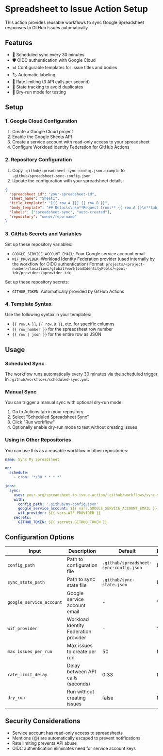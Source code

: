 # Spreadsheet to Issue Action Setup

This action provides reusable workflows to sync Google Spreadsheet responses to GitHub Issues automatically.

## Features

- 🔄 Scheduled sync every 30 minutes
- 🛡️ OIDC authentication with Google Cloud
- 📊 Configurable templates for issue titles and bodies
- 🏷️ Automatic labeling
- 🚦 Rate limiting (3 API calls per second)
- 📝 State tracking to avoid duplicates
- 🧪 Dry-run mode for testing

## Setup

### 1. Google Cloud Configuration

1. Create a Google Cloud project
2. Enable the Google Sheets API
3. Create a service account with read-only access to your spreadsheet
4. Configure Workload Identity Federation for GitHub Actions

### 2. Repository Configuration

1. Copy `.github/spreadsheet-sync-config.json.example` to `.github/spreadsheet-sync-config.json`
2. Update the configuration with your spreadsheet details:

```json
{
  "spreadsheet_id": "your-spreadsheet-id",
  "sheet_name": "Sheet1",
  "title_template": "[{{ row.A }}] {{ row.B }}",
  "body_template": "## Details\n\n**Request from:** {{ row.A }}\n**Subject:** {{ row.B }}\n**Description:** {{ row.C }}\n\n---\n\n_Auto-generated from spreadsheet row {{ row_number }}_",
  "labels": ["spreadsheet-sync", "auto-created"],
  "repository": "owner/repo-name"
}
```

### 3. GitHub Secrets and Variables

Set up these repository variables:
- `GOOGLE_SERVICE_ACCOUNT_EMAIL`: Your Google service account email
- `WIF_PROVIDER`: Workload Identity Federation provider (used internally by the workflow for OIDC authentication)
  Format: `projects/<project-number>/locations/global/workloadIdentityPools/<pool-id>/providers/<provider-id>`

Set up these repository secrets:
- `GITHUB_TOKEN`: Automatically provided by GitHub Actions

### 4. Template Syntax

Use the following syntax in your templates:
- `{{ row.A }}`, `{{ row.B }}`, etc. for specific columns
- `{{ row_number }}` for the spreadsheet row number
- `{{ row | json }}` for the entire row as JSON

## Usage

### Scheduled Sync

The workflow runs automatically every 30 minutes via the scheduled trigger in `.github/workflows/scheduled-sync.yml`.

### Manual Sync

You can trigger a manual sync with optional dry-run mode:

1. Go to Actions tab in your repository
2. Select "Scheduled Spreadsheet Sync"
3. Click "Run workflow"
4. Optionally enable dry-run mode to test without creating issues

### Using in Other Repositories

You can use this as a reusable workflow in other repositories:

```yaml
name: Sync My Spreadsheet

on:
  schedule:
    - cron: '*/30 * * * *'

jobs:
  sync:
    uses: your-org/spreadsheet-to-issue-action/.github/workflows/sync-spreadsheet-to-issues.yml@main
    with:
      config_path: '.github/my-config.json'
      google_service_account: ${{ vars.GOOGLE_SERVICE_ACCOUNT_EMAIL }}
      wif_provider: ${{ vars.WIF_PROVIDER }}
    secrets:
      GITHUB_TOKEN: ${{ secrets.GITHUB_TOKEN }}
```

## Configuration Options

| Input | Description | Default | Required |
|-------|-------------|---------|----------|
| `config_path` | Path to configuration file | `.github/spreadsheet-sync-config.json` | No |
| `sync_state_path` | Path to sync state file | `.github/sync-state.json` | No |
| `google_service_account` | Google service account email | - | Yes |
| `wif_provider` | Workload Identity Federation provider | - | Yes |
| `max_issues_per_run` | Max issues to create per run | 50 | No |
| `rate_limit_delay` | Delay between API calls (seconds) | 0.33 | No |
| `dry_run` | Run without creating issues | false | No |

## Security Considerations

- Service account has read-only access to spreadsheets
- Mentions (@) are automatically escaped to prevent notifications
- Rate limiting prevents API abuse
- OIDC authentication eliminates need for service account keys